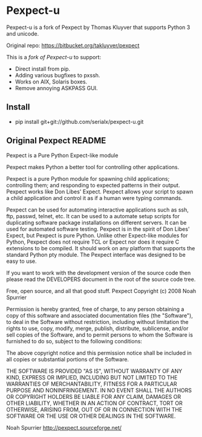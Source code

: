 Pexpect-u
=========

Pexpect-u is a fork of Pexpect by Thomas Kluyver that supports Python 3 and
unicode.

Original repo: https://bitbucket.org/takluyver/pexpect

This is a *fork of Pexpect-u* to support:

 * Direct install from pip.
 * Adding various bugfixes to pxssh.
  * Works on AIX, Solaris boxes.
  * Remove annoying ASKPASS GUI.


Install
-------

 * pip install git+git://github.com/serialx/pexpect-u.git


Original Pexpect README
-----------------------

Pexpect is a Pure Python Expect-like module

Pexpect makes Python a better tool for controlling other applications.

Pexpect is a pure Python module for spawning child applications; controlling
them; and responding to expected patterns in their output. Pexpect works like
Don Libes' Expect. Pexpect allows your script to spawn a child application and
control it as if a human were typing commands.

Pexpect can be used for automating interactive applications such as ssh, ftp,
passwd, telnet, etc. It can be used to a automate setup scripts for
duplicating software package installations on different servers. It can be
used for automated software testing. Pexpect is in the spirit of Don Libes'
Expect, but Pexpect is pure Python. Unlike other Expect-like modules for
Python, Pexpect does not require TCL or Expect nor does it require C
extensions to be compiled. It should work on any platform that supports the
standard Python pty module. The Pexpect interface was designed to be easy to use.

If you want to work with the development version of the source code then please
read the DEVELOPERS document in the root of the source code tree.

Free, open source, and all that good stuff.
Pexpect Copyright (c) 2008 Noah Spurrier

Permission is hereby granted, free of charge, to any person obtaining a copy
of this software and associated documentation files (the "Software"), to deal
in the Software without restriction, including without limitation the rights
to use, copy, modify, merge, publish, distribute, sublicense, and/or sell
copies of the Software, and to permit persons to whom the Software is
furnished to do so, subject to the following conditions:

The above copyright notice and this permission notice shall be included in all
copies or substantial portions of the Software.

THE SOFTWARE IS PROVIDED "AS IS", WITHOUT WARRANTY OF ANY KIND,
EXPRESS OR IMPLIED, INCLUDING BUT NOT LIMITED TO THE WARRANTIES OF
MERCHANTABILITY, FITNESS FOR A PARTICULAR PURPOSE AND NONINFRINGEMENT.
IN NO EVENT SHALL THE AUTHORS OR COPYRIGHT HOLDERS BE LIABLE FOR ANY CLAIM,
DAMAGES OR OTHER LIABILITY, WHETHER IN AN ACTION OF CONTRACT, TORT OR
OTHERWISE, ARISING FROM, OUT OF OR IN CONNECTION WITH THE SOFTWARE OR THE
USE OR OTHER DEALINGS IN THE SOFTWARE.

Noah Spurrier
http://pexpect.sourceforge.net/

